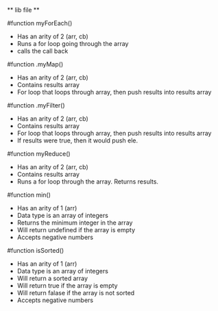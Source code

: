 ** lib file **

#function myForEach()
- Has an arity of 2 (arr, cb)
- Runs a for loop going through the array
- calls the call back

#function .myMap()
- Has an arity of 2 (arr, cb)
- Contains results array
- For loop that loops through array, then push results into results array

#function .myFilter()
- Has an arity of 2 (arr, cb)
- Contains results array
- For loop that loops through array, then push results into results array
- If results were true, then it would push ele. 

#function myReduce()
- Has an arity of 2 (arr, cb)
- Contains results array
- Runs a for loop through the array. Returns results. 

#function min()
+ Has an arity of 1 (arr)
+ Data type is an array of integers
+ Returns the minimum integer in the array
+ Will return undefined if the array is empty
+ Accepts negative numbers

#function isSorted()
+ Has an arity of 1 (arr)
+ Data type is an array of integers
+ Will return a sorted array
+ Will return true if the array is empty
+ Will return falase if the array is not sorted
+ Accepts negative numbers